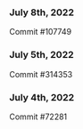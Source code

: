 ### July 8th, 2022

Commit #107749

### July 5th, 2022

Commit #314353


### July 4th, 2022

Commit #72281
